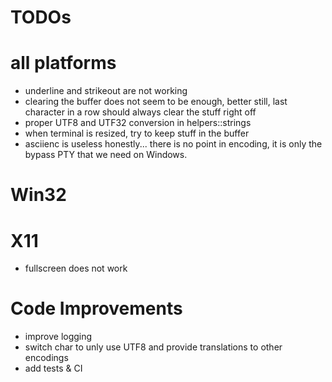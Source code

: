 # TODOs

# all platforms

- underline and strikeout are not working
- clearing the buffer does not seem to be enough, better still, last character in a row should always clear the stuff right off
- proper UTF8 and UTF32 conversion in helpers::strings
- when terminal is resized, try to keep stuff in the buffer
- asciienc is useless honestly... there is no point in encoding, it is only the bypass PTY that we need on Windows. 

# Win32

# X11

- fullscreen does not work

# Code Improvements 

- improve logging
- switch char to unly use UTF8 and provide translations to other encodings
- add tests & CI